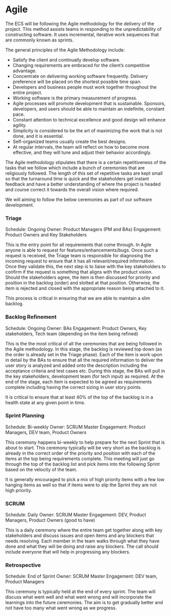 # Agile

The ECS will be following the Agile methodology for the delivery of the project. This method assists teams in responding to the unpredictability of constructing software. It uses incremental, iterative work sequences that are commonly known as sprints.

The general principles of the Agile Methodology include:

- Satisfy the client and continually develop software.
- Changing requirements are embraced for the client’s competitive advantage.
- Concentrate on delivering working software frequently. Delivery preference will be placed on the shortest possible time span.
- Developers and business people must work together throughout the entire project.
- Working software is the primary measurement of progress.
- Agile processes will promote development that is sustainable. Sponsors, developers, and users should be able to maintain an indefinite, constant pace.
- Constant attention to technical excellence and good design will enhance agility.
- Simplicity is considered to be the art of maximizing the work that is not done, and it is essential.
- Self-organized teams usually create the best designs.
- At regular intervals, the team will reflect on how to become more effective, and they will tune and adjust their behavior accordingly.

The Agile methodology stipulates that there is a certain repetitiveness of the tasks that we follow which include a bunch of ceremonies that are religiously followed. The length of this set of repetitive tasks are kept small so that the turnaround time is quick and the stakeholders get instant feedback and have a better understanding of where the project is headed and course correct it towards the overall vision where required.

We will aiming to follow the below ceremonies as part of our software development.

### Triage
Schedule: Ongoing
Owner: Product Managers (PM and BAs)
Engagement: Product Owners and Key Stakeholders

This is the entry point for all requirements that come through. In Agile anyone is able to request for features/enhancements/bugs. Once such a request is received, the Triage team is responsible for diagnosing the incoming request to ensure that it has all relevant/required information. Once they validate this, the next step is to liaise with the key stakeholders to confirm if the request is something that aligns with the product vision. Should the stakeholders agree, the item is then discussed for priority and position in the backlog (order) and slotted at that position. Otherwise, the item is rejected and closed with the appropriate reason being attached to it.

This process is critical in ensuring that we are able to maintain a slim backlog.

### Backlog Refinement
Schedule: Ongoing
Owner: BAs
Engagement: Product Owners, Key stakeholders, Tech team (depending on the item being refined)

This is the the most critical of all the ceremonies that are being followed in the Agile methodology. In this stage, the backlog is reviewed top down (as the order is already set in the Triage phase). Each of the item is work upon in detail by the BAs to ensure that all the required information to deliver the user story is analyzed and added onto the description including the acceptance criteria and test cases etc. During this stage, the BAs will pull in the key stakeholders, development team (for tech input) as required. At the end of the stage, each item is expected to be agreed as requirements complete including having the correct sizing in user story points.

It is critical to ensure that at least 40% of the top of the backlog is in a health state at any given point in time.

### Sprint Planning
Schedule: Bi-weekly
Owner: SCRUM Master
Engagement: Product Managers, DEV team, Product Owners

This ceremony happens bi-weekly to help prepare for the next Sprint that is about to start. This ceremony typically will be very short as the backlog is already in the correct order of the priority and position with each of the items at the top being requirements complete. This meeting will just go through the top of the backlog list and pick items into the following Sprint based on the velocity of the team.

It is generally encouraged to pick a mix of high priority items with a few low hanging items as well so that if items were to slip the Sprint they are not high priority.

### SCRUM
Schedule: Daily
Owner: SCRUM Master
Engagement: DEV, Product Managers, Product Owners (good to have)

This is a daily ceremony where the entire team get together along with key stakeholders and discuss issues and open items and any blockers that needs resolving. Each member in the team walks through what they have done and what they will be doing and raise any blockers. The call should include everyone that will help in progressing any blockers.

### Retrospective
Schedule: End of Sprint
Owner: SCRUM Master
Engagement: DEV team, Product Managers

This ceremony is typically held at the end of every sprint. The team will discuss what went well and what went wrong and will incorporate the learnings into the future ceremonies. The aim is to get gradually better and not have too many what went wrong as we progress.
